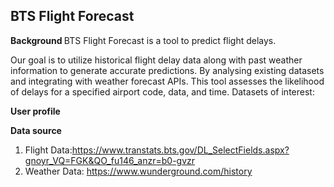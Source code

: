 ## BTS Flight Forecast

<b> Background </b>
BTS Flight Forecast is a tool to predict flight delays.

Our goal is to utilize historical flight delay data along with past weather information to generate accurate predictions.
By analysing existing datasets and integrating with weather forecast APIs.
This tool assesses the likelihood of delays for a specified airport code, data, and time.
Datasets of interest:

<b> User profile </b>

<b> Data source </b>
1. Flight Data:https://www.transtats.bts.gov/DL_SelectFields.aspx?gnoyr_VQ=FGK&QO_fu146_anzr=b0-gvzr
2. Weather Data: https://www.wunderground.com/history


